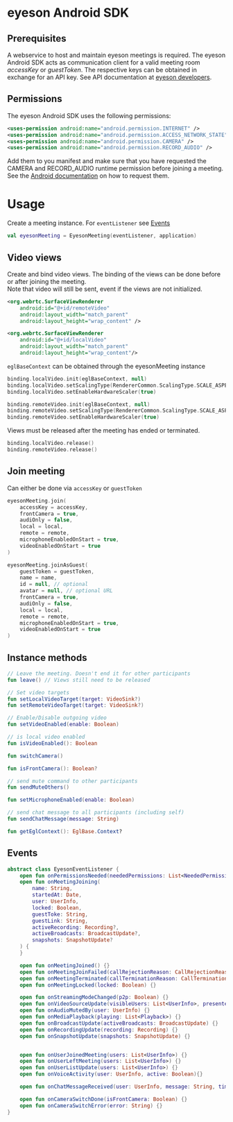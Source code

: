 # eyeson Android SDK

## Prerequisites

A webservice to host and maintain eyeson meetings is required.
The eyeson Android SDK acts as communication client for a valid meeting room *accessKey* or *guestToken*.
The respective keys can be obtained in exchange for an API key.
See API documentation at [eyeson developers](https://developers.eyeson.team/).

## Permissions 

The eyeson Android SDK uses the following permissions:
```xml
<uses-permission android:name="android.permission.INTERNET" />
<uses-permission android:name="android.permission.ACCESS_NETWORK_STATE" />
<uses-permission android:name="android.permission.CAMERA" />
<uses-permission android:name="android.permission.RECORD_AUDIO" />
```
Add them to you manifest and make sure that you have requested the CAMERA and RECORD_AUDIO runtime permission before joining a meeting.
See the [Android documentation](https://developer.android.com/training/permissions/requesting) on how to request them.

# Usage
Create a meeting instance. For `eventListener` see [Events](#events)  

```kotlin
val eyesonMeeting = EyesonMeeting(eventListener, application)
```

## Video views
Create and bind video views. The binding of the views can be done before or after joining the meeting. \
Note that video will still be sent, event if the views are not initialized.

```xml
<org.webrtc.SurfaceViewRenderer
    android:id="@+id/remoteVideo"
    android:layout_width="match_parent"
    android:layout_height="wrap_content" />

<org.webrtc.SurfaceViewRenderer
    android:id="@+id/localVideo"
    android:layout_width="match_parent"
    android:layout_height="wrap_content"/>
```

`eglBaseContext` can be obtained through the eyesonMeeting instance

```kotlin
binding.localVideo.init(eglBaseContext, null)
binding.localVideo.setScalingType(RendererCommon.ScalingType.SCALE_ASPECT_BALANCED)
binding.localVideo.setEnableHardwareScaler(true)

binding.remoteVideo.init(eglBaseContext, null)
binding.remoteVideo.setScalingType(RendererCommon.ScalingType.SCALE_ASPECT_BALANCED)
binding.remoteVideo.setEnableHardwareScaler(true)
```

Views must be released after the meeting has ended or terminated.
```kotlin
binding.localVideo.release()
binding.remoteVideo.release()
```

## Join meeting
Can either be done via `accessKey` or `guestToken`

```kotlin
eyesonMeeting.join(
    accessKey = accessKey,
    frontCamera = true,
    audiOnly = false,
    local = local,
    remote = remote,
    microphoneEnabledOnStart = true,
    videoEnabledOnStart = true
)           
```

```kotlin
eyesonMeeting.joinAsGuest(
    guestToken = guestToken,
    name = name,
    id = null, // optional 
    avatar = null, // optional URL
    frontCamera = true,
    audiOnly = false,
    local = local,
    remote = remote,
    microphoneEnabledOnStart = true,
    videoEnabledOnStart = true
)            
```

## Instance methods
```kotlin
// Leave the meeting. Doesn't end it for other participants 
fun leave() // Views still need to be released

// Set video targets
fun setLocalVideoTarget(target: VideoSink?)
fun setRemoteVideoTarget(target: VideoSink?)

// Enable/Disable outgoing video
fun setVideoEnabled(enable: Boolean)

// is local video enabled
fun isVideoEnabled(): Boolean

fun switchCamera()

fun isFrontCamera(): Boolean?

// send mute command to other participants
fun sendMuteOthers()

fun setMicrophoneEnabled(enable: Boolean)

// send chat message to all participants (including self)
fun sendChatMessage(message: String)

fun getEglContext(): EglBase.Context?
```

## Events
```kotlin
abstract class EyesonEventListener {
    open fun onPermissionsNeeded(neededPermissions: List<NeededPermissions>) {}
    open fun onMeetingJoining(
        name: String,
        startedAt: Date,
        user: UserInfo,
        locked: Boolean,
        guestToke: String,
        guestLink: String,
        activeRecording: Recording?,
        activeBroadcasts: BroadcastUpdate?,
        snapshots: SnapshotUpdate?
    ) {
    }

    open fun onMeetingJoined() {}
    open fun onMeetingJoinFailed(callRejectionReason: CallRejectionReason) {}
    open fun onMeetingTerminated(callTerminationReason: CallTerminationReason) {}
    open fun onMeetingLocked(locked: Boolean) {}

    open fun onStreamingModeChanged(p2p: Boolean) {}
    open fun onVideoSourceUpdate(visibleUsers: List<UserInfo>, presenter: UserInfo?) {}
    open fun onAudioMutedBy(user: UserInfo) {}
    open fun onMediaPlayback(playing: List<Playback>) {}
    open fun onBroadcastUpdate(activeBroadcasts: BroadcastUpdate) {}
    open fun onRecordingUpdate(recording: Recording) {}
    open fun onSnapshotUpdate(snapshots: SnapshotUpdate) {}


    open fun onUserJoinedMeeting(users: List<UserInfo>) {}
    open fun onUserLeftMeeting(users: List<UserInfo>) {}
    open fun onUserListUpdate(users: List<UserInfo>) {}
    open fun onVoiceActivity(user: UserInfo, active: Boolean){}

    open fun onChatMessageReceived(user: UserInfo, message: String, timestamp: Date) {}

    open fun onCameraSwitchDone(isFrontCamera: Boolean) {}
    open fun onCameraSwitchError(error: String) {}
}
```
